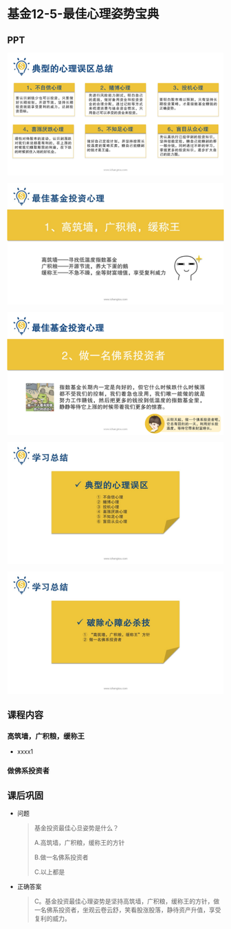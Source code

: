 # 基金12-5-最佳心理姿势宝典

## PPT

![课程ppt](assets/12-5-1.jpeg)

![课程ppt](assets/12-5-2.jpeg)

![课程ppt](assets/12-5-3.jpeg)

![课程ppt](assets/12-5-4.jpeg)

![课程ppt](assets/12-5-5.jpeg)

## 课程内容

### 高筑墙，广积粮，缓称王

- xxxx1

  > 

### 做佛系投资者

## 课后巩固

- 问题

  > 基金投资最佳心旦姿势是什么？
  >
  > A.高筑墙，广积粮，缓称王的方针
  >
  > B.做一名佛系投资者
  >
  > C.以上都是

- 正确答案

  > C。基金投资最佳心理姿势是坚持高筑墙，广积粮，缓称王的方针，做一名佛系投资者，坐观云卷云舒，笑看股涨股落，静待资产升值，享受复利的威力。